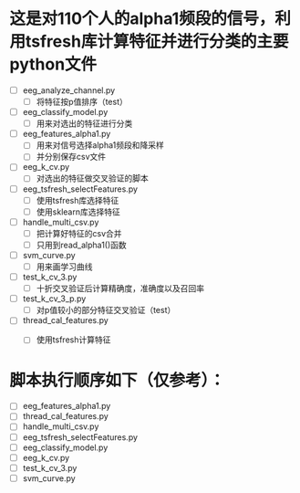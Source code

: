 # 这是对110个人的alpha1频段的信号，利用tsfresh库计算特征并进行分类的主要python文件
- [ ] eeg_analyze_channel.py
    - [ ] 将特征按p值排序（test）
- [ ] eeg_classify_model.py
    - [ ] 用来对选出的特征进行分类
- [ ] eeg_features_alpha1.py
    - [ ] 用来对信号选择alpha1频段和降采样
    - [ ] 并分别保存csv文件
- [ ] eeg_k_cv.py
    - [ ] 对选出的特征做交叉验证的脚本
 - [ ] eeg_tsfresh_selectFeatures.py
    - [ ] 使用tsfresh库选择特征
    - [ ] 使用sklearn库选择特征
 - [ ] handle_multi_csv.py
    - [ ] 把计算好特征的csv合并
    - [ ] 只用到read_alpha1()函数
 - [ ] svm_curve.py
    - [ ] 用来画学习曲线
 - [ ] test_k_cv_3.py
    - [ ] 十折交叉验证后计算精确度，准确度以及召回率
 - [ ] test_k_cv_3_p.py
    - [ ] 对p值较小的部分特征交叉验证（test）
 - [ ] thread_cal_features.py
    - [ ] 使用tsfresh计算特征
 
    
#   脚本执行顺序如下（仅参考）：
- [ ] eeg_features_alpha1.py
- [ ] thread_cal_features.py
- [ ] handle_multi_csv.py
- [ ] eeg_tsfresh_selectFeatures.py
- [ ] eeg_classify_model.py
- [ ] eeg_k_cv.py
- [ ] test_k_cv_3.py
- [ ] svm_curve.py
